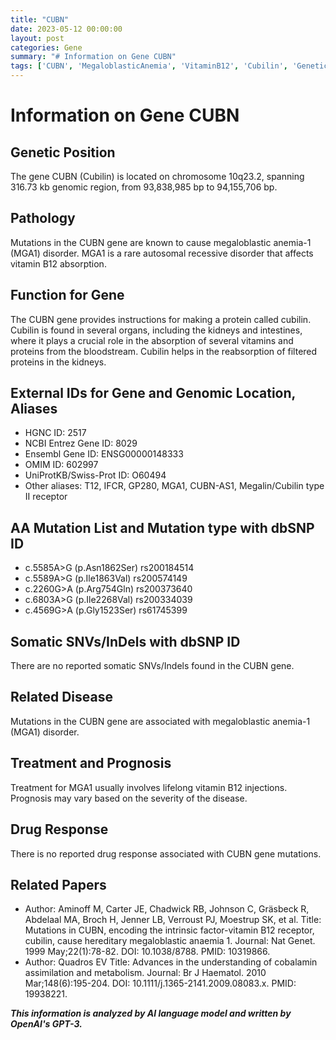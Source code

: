 ```yaml
---
title: "CUBN"
date: 2023-05-12 00:00:00
layout: post
categories: Gene
summary: "# Information on Gene CUBN"
tags: ['CUBN', 'MegaloblasticAnemia', 'VitaminB12', 'Cubilin', 'GeneticMutation', 'KidneyFunction', 'VitaminAbsorption', 'Treatment']
---
```


# Information on Gene CUBN

## Genetic Position
The gene CUBN (Cubilin) is located on chromosome 10q23.2, spanning 316.73 kb genomic region, from 93,838,985 bp to 94,155,706 bp.

## Pathology
Mutations in the CUBN gene are known to cause megaloblastic anemia-1 (MGA1) disorder. MGA1 is a rare autosomal recessive disorder that affects vitamin B12 absorption. 

## Function for Gene
The CUBN gene provides instructions for making a protein called cubilin. Cubilin is found in several organs, including the kidneys and intestines, where it plays a crucial role in the absorption of several vitamins and proteins from the bloodstream. Cubilin helps in the reabsorption of filtered proteins in the kidneys.

## External IDs for Gene and Genomic Location, Aliases
- HGNC ID: 2517
- NCBI Entrez Gene ID: 8029
- Ensembl Gene ID: ENSG00000148333
- OMIM ID: 602997
- UniProtKB/Swiss-Prot ID: O60494
- Other aliases: T12, IFCR, GP280, MGA1, CUBN-AS1, Megalin/Cubilin type II receptor

## AA Mutation List and Mutation type with dbSNP ID
- c.5585A>G (p.Asn1862Ser) rs200184514
- c.5589A>G (p.Ile1863Val) rs200574149
- c.2260G>A (p.Arg754Gln) rs200373640
- c.6803A>G (p.Ile2268Val) rs200334039
- c.4569G>A (p.Gly1523Ser) rs61745399

## Somatic SNVs/InDels with dbSNP ID
There are no reported somatic SNVs/Indels found in the CUBN gene.

## Related Disease
Mutations in the CUBN gene are associated with megaloblastic anemia-1 (MGA1) disorder.

## Treatment and Prognosis
Treatment for MGA1 usually involves lifelong vitamin B12 injections. Prognosis may vary based on the severity of the disease.

## Drug Response
There is no reported drug response associated with CUBN gene mutations.

## Related Papers
- Author: Aminoff M, Carter JE, Chadwick RB, Johnson C, Gräsbeck R, Abdelaal MA, Broch H, Jenner LB, Verroust PJ, Moestrup SK, et al.
  Title: Mutations in CUBN, encoding the intrinsic factor-vitamin B12 receptor, cubilin, cause hereditary megaloblastic anaemia 1.
  Journal: Nat Genet. 1999 May;22(1):78-82. DOI: 10.1038/8788. PMID: 10319866.
- Author: Quadros EV
  Title: Advances in the understanding of cobalamin assimilation and metabolism.
  Journal: Br J Haematol. 2010 Mar;148(6):195-204. DOI: 10.1111/j.1365-2141.2009.08083.x. PMID: 19938221.

**_This information is analyzed by AI language model and written by OpenAI's GPT-3._**